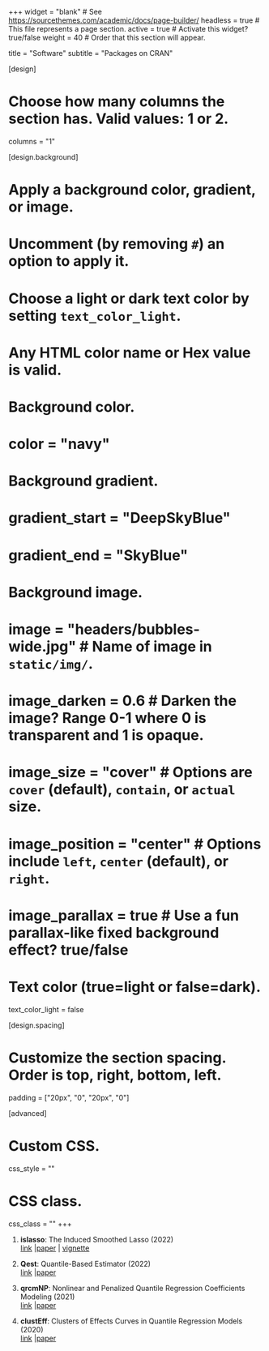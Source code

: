 +++
  widget = "blank"  # See https://sourcethemes.com/academic/docs/page-builder/
  headless = true  # This file represents a page section.
  active = true  # Activate this widget? true/false
  weight = 40  # Order that this section will appear.

  title = "Software"
  subtitle = "Packages on CRAN"

  [design]
  # Choose how many columns the section has. Valid values: 1 or 2.
  columns = "1"

  [design.background]
  # Apply a background color, gradient, or image.
  #   Uncomment (by removing `#`) an option to apply it.
  #   Choose a light or dark text color by setting `text_color_light`.
  #   Any HTML color name or Hex value is valid.

  # Background color.
  # color = "navy"

  # Background gradient.
  # gradient_start = "DeepSkyBlue"
  # gradient_end = "SkyBlue"

  # Background image.
  # image = "headers/bubbles-wide.jpg"  # Name of image in `static/img/`.
  # image_darken = 0.6  # Darken the image? Range 0-1 where 0 is transparent and 1 is opaque.
  # image_size = "cover"  #  Options are `cover` (default), `contain`, or `actual` size.
  # image_position = "center"  # Options include `left`, `center` (default), or `right`.
  # image_parallax = true  # Use a fun parallax-like fixed background effect? true/false

  # Text color (true=light or false=dark).
  text_color_light = false

  [design.spacing]
  # Customize the section spacing. Order is top, right, bottom, left.
  padding = ["20px", "0", "20px", "0"]

  [advanced]
  # Custom CSS.
  css_style = ""

  # CSS class.
  css_class = ""
+++

1. **islasso**: The Induced Smoothed Lasso (2022)  
[link](https://cran.r-project.org/web/packages/islasso/index.html) |[paper](https://journals.sagepub.com/doi/abs/10.1177/0962280219842890) | [vignette](https://cran.r-project.org/web/packages/islasso/vignettes/islasso.pdf)  

1. **Qest**: Quantile-Based Estimator (2022)     
[link]([https://cran.r-project.org/web/packages/qrcmNP/index.html](https://cran.r-project.org/web/packages/Qest/index.html)) |[paper](https://www.sciencedirect.com/science/article/pii/S0167947322000512?via%3Dihub)

1. **qrcmNP**: Nonlinear and Penalized Quantile Regression Coefficients Modeling (2021)     
[link](https://cran.r-project.org/web/packages/qrcmNP/index.html) |[paper](https://journals.sagepub.com/doi/full/10.1177/1471082X19825523)

1. **clustEff**: Clusters of Effects Curves in Quantile Regression Models (2020)    
[link](https://cran.r-project.org/web/packages/clustEff/index.html) |[paper](https://link.springer.com/article/10.1007/s00180-018-0817-8)
